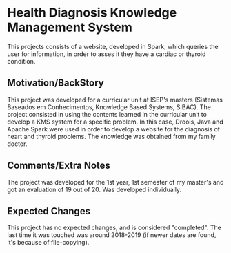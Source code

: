 # Health Diagnosis Knowledge Management System

This projects consists of a website, developed in Spark, which queries the user for information, in order to asses it they have a cardiac or thyroid condition.

## Motivation/BackStory

This project was developed for a curricular unit at ISEP's masters (Sistemas Baseados em Conhecimentos, Knowledge Based Systems, SIBAC). The project consisted in using the contents learned in the curricular unit to develop a KMS system for a specific problem. In this case, Drools, Java and Apache Spark were used in order to develop a website for the diagnosis of heart and thyroid problems. The knowledge was obtained from my family doctor.


## Comments/Extra Notes

The project was developed for the 1st year, 1st semester of my master's and got an evaluation of 19 out of 20. Was developed individually.

## Expected Changes

This project has no expected changes, and is considered "completed". The last time it was touched was around 2018-2019 (if newer dates are found, it's because of file-copying).